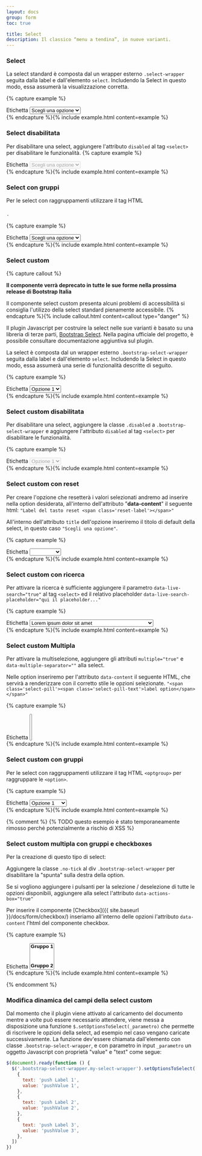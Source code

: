```yaml
---
layout: docs
group: form
toc: true

title: Select
description: Il classico “menu a tendina”, in nuove varianti.
---
```


### Select

La select standard è composta dal un wrapper esterno `.select-wrapper` seguita dalla label e dall'elemento `select`. Includendo la Select in questo modo, essa assumerà la visualizzazione corretta.

{% capture example %}

<div class="select-wrapper">
  <label for="defaultSelect">Etichetta</label>
  <select id="defaultSelect">
    <option selected="" value="">Scegli una opzione</option>
    <option value="Value 1">Opzione 1</option>
    <option value="Value 2">Opzione 2</option>
    <option value="Value 3">Opzione 3</option>
    <option value="Value 4">Opzione 4</option>
    <option value="Value 5">Opzione 5</option>
  </select>
</div>
{% endcapture %}{% include example.html content=example %}

### Select disabilitata
Per disabilitare una select, aggiungere l'attributo `disabled` al tag `<select>` per disabilitare le funzionalità.
{% capture example %}
<div class="select-wrapper">
  <label for="defaultSelectDisabled">Etichetta</label>
  <select id="defaultSelectDisabled" disabled>
    <option selected="" value="">Scegli una opzione</option>
    <option value="Value 1">Opzione 1</option>
    <option value="Value 2">Opzione 2</option>
    <option value="Value 3">Opzione 3</option>
    <option value="Value 4">Opzione 4</option>
    <option value="Value 5">Opzione 5</option>
  </select>
</div>
{% endcapture %}{% include example.html content=example %}

### Select con gruppi

Per le select con raggruppamenti utilizzare il tag HTML <optgroup> per raggruppare le <option>.

{% capture example %}
<div class="select-wrapper">
  <label for="defaultSelectGroup">Etichetta</label>
  <select id="defaultSelectGroup">
    <option selected="" value="">Scegli una opzione</option>
    <optgroup label="Gruppo 1">
      <option value="1">Opzione 1</option>
      <option value="2">Opzione 2</option>
    </optgroup>
    <optgroup label="Gruppo 2">
      <option value="3">Opzione 3</option>
      <option value="4">Opzione 4</option>
    </optgroup>
  </select>
</div>
{% endcapture %}{% include example.html content=example %}

### Select custom

{% capture callout %}

**Il componente verrà deprecato in tutte le sue forme nella prossima release di Bootstrap Italia**

Il componente select custom presenta alcuni problemi di accessibilità si consiglia l'utilizzo della select standard pienamente accessibile.
{% endcapture %}{% include callout.html content=callout type="danger" %}

Il plugin Javascript per costruire la select nelle sue varianti è basato su una libreria di terze parti, [Bootstrap Select](https://developer.snapappointments.com/bootstrap-select/). Nella pagina ufficiale del progetto, è possibile consultare documentazione aggiuntiva sul plugin.

La select è composta dal un wrapper esterno `.bootstrap-select-wrapper` seguita dalla label e dall'elemento `select`. Includendo la Select in questo modo, essa assumerà una serie di funzionalità descritte di seguito.

{% capture example %}

<div class="bootstrap-select-wrapper">
  <label for="selectExample1">Etichetta</label>
  <select id="selectExample1" title="Scegli una opzione">
    <option value="Value 1">Opzione 1</option>
    <option value="Value 2">Opzione 2</option>
    <option value="Value 3">Opzione 3</option>
    <option value="Value 4">Opzione 4</option>
    <option value="Value 5">Opzione 5</option>
  </select>
</div>
{% endcapture %}{% include example.html content=example %}

### Select custom disabilitata

Per disabilitare una select, aggiungere la classe `.disabled` a `.bootstrap-select-wrapper` e aggiungere l'attributo `disabled` al tag `<select>` per disabilitare le funzionalità.

{% capture example %}

<div class="bootstrap-select-wrapper disabled">
  <label for="selectExample2">Etichetta</label>
  <select id="selectExample2" disabled title="Scegli una opzione">
    <option value="Value 1">Opzione 1</option>
    <option value="Value 2">Opzione 2</option>
    <option value="Value 3">Opzione 3</option>
    <option value="Value 4">Opzione 4</option>
    <option value="Value 5">Opzione 5</option>
  </select>
</div>
{% endcapture %}{% include example.html content=example %}

### Select custom con reset

Per creare l'opzione che resetterà i valori selezionati andremo ad inserire nella option desiderata, all'interno dell'attributo "**data-content**" il seguente html:
`"Label del tasto reset <span class='reset-label'></span>"`

All'interno dell'attributo `title` dell'opzione inseriremo il titolo di default della select, in questo caso `"Scegli una opzione"`.

{% capture example %}

<div class="bootstrap-select-wrapper">
  <label for="selectExample3">Etichetta</label>
  <select id="selectExample3" title="Scegli una opzione">
    <option value="" title="Scegli una opzione" data-content="Annulla <span class='reset-label'></span>"></option>
    <option value="Value 2">Opzione 2</option>
    <option value="Value 3">Opzione 3</option>
    <option value="Value 4">Opzione 4</option>
    <option value="Value 5">Opzione 5</option>
  </select>
</div>
{% endcapture %}{% include example.html content=example %}

### Select custom con ricerca

Per attivare la ricerca è sufficiente aggiungere il parametro `data-live-search="true"` al tag `<select>` ed il relativo placeholder `data-live-search-placeholder="qui il placeholder..."`

{% capture example %}

<div class="bootstrap-select-wrapper">
  <label for="selectExample4">Etichetta</label>
  <select id="selectExample4" title="Scegli una opzione" data-live-search="true" data-live-search-placeholder="Cerca opzioni">
    <option value="1">Lorem ipsum dolor sit amet</option>
    <option value="2">Duis vestibulum eleifend libero</option>
    <option value="3">Phasellus pretium orci sed odio tempus</option>
    <option value="4">Vestibulum bibendum ex vel augue porttitor sodales</option>
    <option value="5">Praesent quis elementum turpis</option>
  </select>
</div>
{% endcapture %}{% include example.html content=example %}

<!--

### Select con icona

Per inserire un icona che affianchi una option è sufficiente inserire all'interno dell'attributo "**data-content**" il seguente html: `"<svg class='icon'><use href='{{ site.baseurl }}/dist/svg/sprite.svg#CLASSE-ICONA'></use></svg> Label option"`

Al tag `<option>` aggiungeremo la classe `".icon-option-li"` per dare uno stile corretto al suo contenuto.

{% capture example %}
<div class="bootstrap-select-wrapper">
  <label>Etichetta</label>
  <select title="Scegli una opzione" data-live-search="true" data-live-search-placeholder="Search here...">
     <option class="icon-option-li" value="1" data-content="<svg class='icon'><use href='{{ site.baseurl }}/dist/svg/sprite.svg#it-info-circle'></use></svg>"></option>
     <option class="icon-option-li" value="2" data-content="<svg class='icon'><use href='{{ site.baseurl }}/dist/svg/sprite.svg#it-info-circle'></use></svg> Duis vestibulum eleifend libero"></option>
     <option class="icon-option-li" value="3" data-content="<svg class='icon'><use href='{{ site.baseurl }}/dist/svg/sprite.svg#it-info-circle'></use></svg> Phasellus pretium orci sed odio tempus"></option>
     <option class="icon-option-li" value="4" data-content="<svg class='icon'><use href='{{ site.baseurl }}/dist/svg/sprite.svg#it-info-circle'></use></svg> Vestibulum bibendum ex vel augue porttitor sodales"></option>
     <option class="icon-option-li" value="5" data-content="<svg class='icon'><use href='{{ site.baseurl }}/dist/svg/sprite.svg#it-info-circle'></use></svg> Praesent quis elementum turpis"></option>
  </select>
</div>
{% endcapture %}{% include example.html content=example %}

-->

### Select custom Multipla

Per attivare la multiselezione, aggiungere gli attributi `multiple="true"` e `data-multiple-separator=""` alla select.

Nelle option inseriremo per l'attributo `data-content` il seguente HTML, che servirà a renderizzare con il corretto stile le opzioni selezionate.
`"<span class='select-pill'><span class='select-pill-text'>label option</span></span>"`

{% capture example %}

<div class="bootstrap-select-wrapper">
  <label for="selectExample5">Etichetta</label>
  <select id="selectExample5" title="Scegli una opzione" multiple="true" data-multiple-separator="">
    <option value="1" data-content="<span class='select-pill'><span class='select-pill-text'>Opzione 1</span></span>"></option>
    <option value="2" data-content="<span class='select-pill'><span class='select-pill-text'>Opzione 2</span></span>"></option>
    <option value="3" data-content="<span class='select-pill'><span class='select-pill-text'>Opzione 3</span></span>"></option>
    <option value="4" data-content="<span class='select-pill'><span class='select-pill-text'>Opzione 4</span></span>"></option>
  </select>
</div>
{% endcapture %}{% include example.html content=example %}

### Select custom con gruppi

Per le select con raggruppamenti utilizzare il tag HTML `<optgroup>` per raggruppare le `<option>`.

{% capture example %}

<div class="bootstrap-select-wrapper">
  <label for="selectExample6">Etichetta</label>
  <select id="selectExample6" title="Scegli una opzione">
    <optgroup label="Gruppo 1">
      <option value="1">Opzione 1</option>
      <option value="2">Opzione 2</option>
    </optgroup>
    <optgroup label="Gruppo 2">
      <option value="3">Opzione 3</option>
      <option value="4">Opzione 4</option>
    </optgroup>
  </select>
</div>
{% endcapture %}{% include example.html content=example %}

{% comment %}
{% TODO questo esempio è stato temporaneamente rimosso perché potenzialmente a rischio di XSS %}

### Select custom multipla con gruppi e checkboxes

Per la creazione di questo tipo di select:

Aggiungere la classe `.no-tick` al div `.bootstrap-select-wrapper` per disabilitare la "spunta" sulla destra della option.

Se si vogliono aggiungere i pulsanti per la selezione / deselezione di tutte le opzioni disponibili, aggiungere alla select l'attributo `data-actions-box="true"`

Per inserire il componente [Checkbox]({{ site.baseurl }}/docs/form/checkbox/) inseriamo all'interno delle opzioni l'attributo `data-content` l'html del componente checkbox.

{% capture example %}

<div class="bootstrap-select-wrapper no-tick">
  <label for="selectExample7">Etichetta</label>
  <select id="selectExample7" title="Scegli una opzione" multiple="true" data-multiple-separator="" data-actions-box="true">
    <optgroup label="Gruppo 1">
      <option value="1" data-content="<span class='form-check' aria-describedby=''><input type='checkbox' data-id='checkbox1' ><label for='checkbox1'>Label di esempio 1</label></span>" check-id="checkbox1"></option>
      <option value="2" data-content="<span class='form-check' aria-describedby=''><input type='checkbox' data-id='checkbox2' ><label for='checkbox2'>Label di esempio 2</label></span>" check-id="checkbox2"></option>
    </optgroup>
    <optgroup label="Gruppo 2">
      <option value="3" data-content="<span class='form-check' aria-describedby=''><input type='checkbox' data-id='checkbox3' ><label for='checkbox3'>Label di esempio 3</label></span>" check-id="checkbox3"></option>
      <option value="4" data-content="<span class='form-check' aria-describedby=''><input type='checkbox' data-id='checkbox4' ><label for='checkbox4'>Label di esempio 4</label></span>" check-id="checkbox4"></option>
    </optgroup>
  </select>
</div>
{% endcapture %}{% include example.html content=example %}

{% endcomment %}

### Modifica dinamica del campi della select custom

Dal momento che il plugin viene attivato al caricamento del documento mentre a volte può essere necessario attendere, viene messa a disposizione una funzione `$.setOptionsToSelect(_parametro)` che permette di riscrivere le opzioni della select, ad esempio nel caso vengano caricate successivamente. La funzione dev'essere chiamata dall'elemento con classe `.bootstrap-select-wrapper`, e con parametro in input `_parametro` un oggetto Javascript con proprietà "value" e "text" come segue:

```js
$(document).ready(function () {
  $('.bootstrap-select-wrapper.my-select-wrapper').setOptionsToSelect([
    {
      text: 'push Label 1',
      value: 'pushValue 1',
    },
    {
      text: 'push Label 2',
      value: 'pushValue 2',
    },
    {
      text: 'push Label 3',
      value: 'pushValue 3',
    },
  ])
})
```
